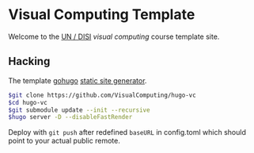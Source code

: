 # Visual Computing Template

Welcome to the [UN / DISI](http://www.ingenieria.unal.edu.co/dependencias/departamentos/departamento-de-ingenieria-de-sistemas-e-industrial) _visual computing_ course template site.

## Hacking

The template [gohugo](https://gohugo.io/) [static site generator](https://jamstack.org/generators/).

```sh
$git clone https://github.com/VisualComputing/hugo-vc
$cd hugo-vc
$git submodule update --init --recursive
$hugo server -D --disableFastRender
```

Deploy with `git push` after redefined `baseURL` in config.toml which should point to your actual public remote.